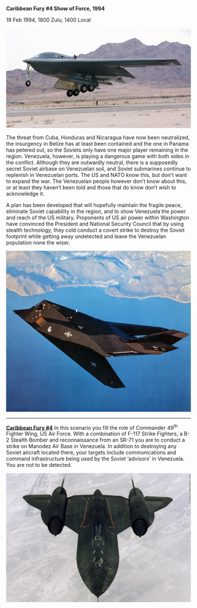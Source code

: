 **Caribbean Fury \#4 Show of Force, 1994**

19 Feb 1994, 1800 Zulu, 1400 Local

<img src="/assets\images\aar\cf\cf4\image1.jpeg" style="width:6.5in;height:2.83819in" alt="Stealth appears on Red Flag&amp;#39;s Radar" />

The threat from Cuba, Honduras and Nicaragua have now been neutralized,
the insurgency in Belize has at least been contained and the one in
Panama has petered out, so the Soviets only have one major player
remaining in the region. Venezuela, however, is playing a dangerous game
with both sides in the conflict. Although they are outwardly neutral,
there is a supposedly secret Soviet airbase on Venezuelan soil, and
Soviet submarines continue to replenish in Venezuelan ports. The US and
NATO know this, but don’t want to expand the war. The Venezuelan people
however don’t know about this, or at least they haven’t been told and
those that do know don’t wish to acknowledge it.

A plan has been developed that will hopefully maintain the fragile
peace, eliminate Soviet capability in the region, and to show Venezuela
the power and reach of the US military. Proponents of US air power
within Washington have convinced the President and National Security
Council that by using stealth technology, they cold conduct a covert
strike to destroy the Soviet footprint while getting away undetected and
leave the Venezuelan population none the wiser.

<img src="/assets\images\aar\cf\cf4\image2.jpeg" style="width:6.5in;height:4.55417in" alt="F-117 Nighthawk Stealth Fighter Profile" />

----------------

**<u>Caribbean Fury \#4</u>** In this scenario you fill the role of
Commander 49<sup>th</sup> Fighter Wing, US Air Force. With a combination
of F-117 Strike Fighters, a B-2 Stealth Bomber and reconnaissance from
an SR-71 you are to conduct a strike on Manodez Air Base in Venezuela.
In addition to destroying any Soviet aircraft located there, your
targets include communications and command infrastructure being used by
the Soviet ‘advisors’ in Venezuela. You are not to be detected.

<img src="/assets\images\aar\cf\cf4\image3.jpeg" style="width:6.5in;height:3.65764in" alt="SR-71 Blackbird: The Cold War spy plane that&amp;#39;s still the world&amp;#39;s fastest airplane - CNN Style" />
